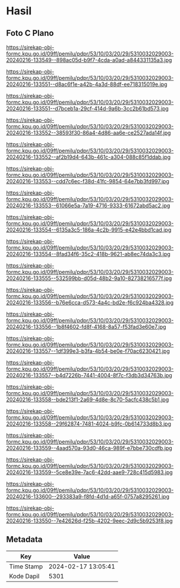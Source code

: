# Hasil

## Foto C Plano

https://sirekap-obj-formc.kpu.go.id/09ff/pemilu/pdpr/53/10/03/20/29/5310032029003-20240216-133549--898ac05d-b9f7-4cda-a0ad-a844331135a3.jpg

https://sirekap-obj-formc.kpu.go.id/09ff/pemilu/pdpr/53/10/03/20/29/5310032029003-20240216-133551--d8ac6f1e-a42b-4a3d-88df-ee718315019e.jpg

https://sirekap-obj-formc.kpu.go.id/09ff/pemilu/pdpr/53/10/03/20/29/5310032029003-20240216-133551--d7bceb1a-29cf-414d-9a6b-3cc2b61bd573.jpg

https://sirekap-obj-formc.kpu.go.id/09ff/pemilu/pdpr/53/10/03/20/29/5310032029003-20240216-133552--38593f30-86a4-4d86-aa6e-ce2527ada14f.jpg

https://sirekap-obj-formc.kpu.go.id/09ff/pemilu/pdpr/53/10/03/20/29/5310032029003-20240216-133552--af2b19d4-643b-461c-a304-088c85f1ddab.jpg

https://sirekap-obj-formc.kpu.go.id/09ff/pemilu/pdpr/53/10/03/20/29/5310032029003-20240216-133553--cdd7c6ec-f38d-41fc-9854-64e7bb3fd997.jpg

https://sirekap-obj-formc.kpu.go.id/09ff/pemilu/pdpr/53/10/03/20/29/5310032029003-20240216-133553--61066e5a-7a19-4716-9333-61672abd5ac2.jpg

https://sirekap-obj-formc.kpu.go.id/09ff/pemilu/pdpr/53/10/03/20/29/5310032029003-20240216-133554--6135a3c5-186a-4c2b-9915-e42e4bbd1cad.jpg

https://sirekap-obj-formc.kpu.go.id/09ff/pemilu/pdpr/53/10/03/20/29/5310032029003-20240216-133554--8fad34f6-35c2-418b-9621-ab8ec74da3c3.jpg

https://sirekap-obj-formc.kpu.go.id/09ff/pemilu/pdpr/53/10/03/20/29/5310032029003-20240216-133555--532599bb-d05d-48b2-9a10-82738216577f.jpg

https://sirekap-obj-formc.kpu.go.id/09ff/pemilu/pdpr/53/10/03/20/29/5310032029003-20240216-133556--b76e6cca-d573-4a4c-bd2e-f6c924ba4328.jpg

https://sirekap-obj-formc.kpu.go.id/09ff/pemilu/pdpr/53/10/03/20/29/5310032029003-20240216-133556--1b8f4602-fd8f-4168-8a57-f53fad3e60e7.jpg

https://sirekap-obj-formc.kpu.go.id/09ff/pemilu/pdpr/53/10/03/20/29/5310032029003-20240216-133557--1df399e3-b3fa-4b54-be0e-f70ac6230421.jpg

https://sirekap-obj-formc.kpu.go.id/09ff/pemilu/pdpr/53/10/03/20/29/5310032029003-20240216-133557--b4d7226b-7441-4004-8f7c-f3db3d34763b.jpg

https://sirekap-obj-formc.kpu.go.id/09ff/pemilu/pdpr/53/10/03/20/29/5310032029003-20240216-133558--bde213f1-2a69-4d8e-8c70-5acfc438c5b1.jpg

https://sirekap-obj-formc.kpu.go.id/09ff/pemilu/pdpr/53/10/03/20/29/5310032029003-20240216-133558--29f62874-7481-4024-b9fc-0b614733d8b3.jpg

https://sirekap-obj-formc.kpu.go.id/09ff/pemilu/pdpr/53/10/03/20/29/5310032029003-20240216-133559--4aad570a-93d0-46ca-989f-e7bbe730cdfb.jpg

https://sirekap-obj-formc.kpu.go.id/09ff/pemilu/pdpr/53/10/03/20/29/5310032029003-20240216-133559--5ce8e39e-7ac6-42dd-aae9-728c415d5983.jpg

https://sirekap-obj-formc.kpu.go.id/09ff/pemilu/pdpr/53/10/03/20/29/5310032029003-20240216-133600--293383a9-f8fd-4d1d-a65f-0757a8295261.jpg

https://sirekap-obj-formc.kpu.go.id/09ff/pemilu/pdpr/53/10/03/20/29/5310032029003-20240216-133550--7e42626d-f25b-4202-9eec-2d9c5b9253f8.jpg


## Metadata

| Key        | Value               |
| ---------- | ------------------- |
| Time Stamp | 2024-02-17 13:05:41 |
| Kode Dapil | 5301                |



